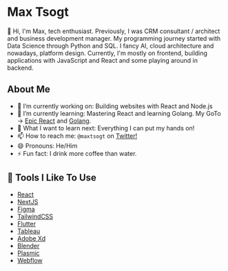 # Max Tsogt

👋 Hi, I'm Max, tech enthusiast.
Previously, I was CRM consultant / architect and business development manager. My programming journey started with Data Science through Python and SQL. I fancy AI, cloud architecture and nowadays, platform design. Currently, I'm mostly on frontend, building applications with JavaScript and React and some playing around in backend. 

## About Me

-   🔭 I’m currently working on: Building websites with React and Node.js
-   🌱 I’m currently learning: Mastering React and learning Golang. My GoTo -> [Epic React](https://epicreact.dev/) and [Golang](https://www.ardanlabs.com/).
-   🤔 What I want to learn next: Everything I can put my hands on!
-   📫 How to reach me: `@maxtsogt` on [Twitter!](https://twitter.com/maxtsogt)
-   😄 Pronouns: He/Him
-   ⚡ Fun fact: I drink more coffee than water.

## 🔧 Tools I Like To Use

-   [React](https://reactjs.org/)
-   [NextJS](https://nextjs.org/) 
-   [Figma](https://www.figma.com/)
-   [TailwindCSS](https://tailwindcss.com/)
-   [Flutter](https://flutter.dev/)
-   [Tableau](https://www.tableau.com/)
-   [Adobe Xd](https://www.adobe.com/products/xd.html)
-   [Blender](https://www.blender.org/)
-   [Plasmic](https://www.plasmic.app/)
-   [Webflow](https://webflow.com/)
